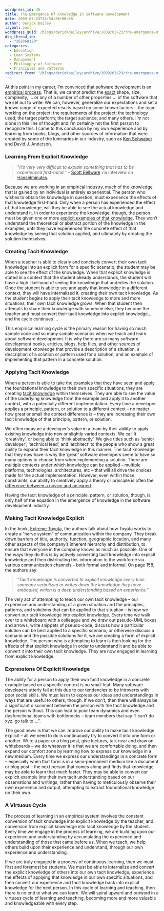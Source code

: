 ```yaml
---
wordpress_id: 45
title: The Emergence Of Knowledge In Software Development
date: 2009-03-23T18:54:08+00:00
author: Derick Bailey
layout: post
wordpress_guid: /blogs/derickbailey/archive/2009/03/23/the-emergence-of-knowledge-in-software-development.aspx
dsq_thread_id:
  - "262068120"
categories:
  - Education
  - Lean Systems
  - Management
  - Philosophy of Software
  - Principles and Patterns
redirect_from: "/blogs/derickbailey/archive/2009/03/23/the-emergence-of-knowledge-in-software-development.aspx/"
---
```

At this point in my career, I’m convinced that software development is an <a href="http://en.wikipedia.org/wiki/Empirical" target="_blank">empirical process</a>. That is, we cannot predict the <u>exact</u> shape, size, complexity, … or any of a number of other properties … of the software that we set out to write. We can, however, generalize our expectations and set a known range of expected results based on some known factors – the team working on the project; the requirements of the project; the technology used; the target platform; the target audience; and many others. I’m not alone in this line of thought and I’m certainly not the first person to recognize this. I came to this conclusion by my own experience and by learning from books, blogs, and other sources of information that were created by some of the luminaries in our industry, such as [Ken Schwaber](http://www.amazon.com/gp/product/073561993X?ie=UTF8&tag=loste02-20&linkCode=as2&camp=1789&creative=390957&creativeASIN=073561993X) <img style="margin: 0px;border-top-style: none! important;border-right-style: none! important;border-left-style: none! important;border-bottom-style: none! important" height="1" alt="" src="http://www.assoc-amazon.com/e/ir?t=loste02-20&l=as2&o=1&a=073561993X" width="1" border="0" />and [David J. Anderson](http://www.amazon.com/gp/product/0131424602?ie=UTF8&tag=loste02-20&linkCode=as2&camp=1789&creative=390957&creativeASIN=0131424602).

### Learning From Explicit Knowledge

> "_It&#8217;s very very difficult to explain something that has to be experienced first-hand._” – <a href="http://blog.scottbellware.com/" target="_blank">Scott Bellware</a> via interview on <a href="http://www.hanselminutes.com/default.aspx?showID=164" target="_blank">Hanselminutes</a>.

Because we are working in an empirical industry, much of the knowledge that is gained by an individual is entirely experiential. The person who wishes to obtain the knowledge in question, must experience the effects of that knowledge first-hand. Only when a person has experienced the effect of that knowledge, will they be able to see the actual knowledge and understand it. In order to experience the knowledge, though, the person must be given one or more <a href="http://en.wikipedia.org/wiki/Explicit_knowledge" target="_blank">explicit examples of that knowledge</a>. They won’t understand the theoretical or abstract portion of the knowledge in the examples, until they have experienced the concrete effect of that knowledge by seeing that solution applied, and ultimately by creating the solution themselves.

### Creating Tacit Knowledge

When a teacher is able to clearly and concisely convert their own tacit knowledge into an explicit form for a specific scenario, the student may be able to see the effect of the knowledge. When that explicit knowledge is stated in a context that the student already understands, the student will have a high likelihood of seeing the knowledge that underlies the solution. Once the student is able to see and apply that knowledge in a different context, they will have internalized it, creating their own tacit knowledge. As the student begins to apply their tacit knowledge to more and more situations, their own tacit knowledge grows. When that student then attempts to share their knowledge with someone else, they become the teacher and must convert their tacit knowledge into explicit knowledge… and the cycle continues … 

This empirical learning cycle is the primary reason for having so much sample code and so many sample scenarios when we teach and learn about software development. It is why there are so many software development books, articles, blogs, help files, and other sources of development knowledge that provide a description of a situation, a description of a solution or pattern used for a solution, and an example of implementing that pattern in a concrete solution. 

### Applying Tacit Knowledge

When a person is able to take the examples that they have seen and apply the foundational knowledge to their own specific situations, they are creating <a href="http://en.wikipedia.org/wiki/Tacit_knowledge" target="_blank">tacit knowledge</a> within themselves. They are able to see the value of the underlying knowledge from the example and apply it to another context, with a potentially different implementation. Every time a developer applies a principle, pattern, or solution to a different context – no matter how great or small the context difference is – they are increasing their own tacit knowledge of that principle, pattern, or solution. 

We often measure a developer’s value in a team by their ability to apply existing knowledge into new or slightly varied contexts. We call it ‘creativity’, or being able to ‘think abstractly’. We give titles such as ‘senior developer’, ‘technical lead’, and ‘architect’ to the people who show a great ability to expand their tacit knowledge in this manner. The tacit knowledge that they now have is why the ‘great’ software developers seem to have so many options to choose from when implementing a solution. There are multiple contexts under which knowledge can be applied – multiple platforms, technologies, architectures, etc – that will all drive the choices made for the actual implementation. However, even within those constraints, our ability to creatively apply a theory or principle is often the <a href="http://en.wikipedia.org/wiki/Dreyfus_model_of_skill_acquisition" target="_blank">difference between a novice and an expert</a>. 

Having the tacit knowledge of a principle, pattern, or solution, though, is only half of the equation in the emergence of knowledge in the software development industry.

### Making Tacit Knowledge Explicit

In the book, [Extreme Toyota](http://www.amazon.com/gp/product/0470267623?ie=UTF8&tag=loste02-20&linkCode=as2&camp=1789&creative=390957&creativeASIN=0470267623)<img style="margin: 0px;border-top-style: none! important;border-right-style: none! important;border-left-style: none! important;border-bottom-style: none! important" height="1" alt="" src="http://www.assoc-amazon.com/e/ir?t=loste02-20&l=as2&o=1&a=0470267623" width="1" border="0" />, the authors talk about how Toyota works to create a ”nerve system” of communication within the company. They break down barriers of title, authority, function, geographic location, and many other aspects of the company’s inherent hierarchy and distribution, to ensure that everyone in the company knows as much as possible. One of the ways they do this is by actively converting tacit knowledge into explicit knowledge and then distributing this information to the workforce via various communication channels – both formal and informal. On page 158, the authors say:

> “_Tacit knowledge is converted to explicit knowledge every time someone verbalized or writes down the knowledge they have embodied, which is a deep understanding based on experience.”_

The very act of attempting to teach our own tacit knowledge – our experience and understanding of a given situation and the principles, patterns, and solutions that can be applied to that situation – is how we convert our tacit knowledge into explicit knowledge. Every time we walk over to a whiteboard with a colleague and we draw out pseudo-UML boxes and arrows, write snippets of pseudo-code, discuss how a particular solution can be best applied to a specific scenario, or otherwise discuss a scenario and the possible solutions for it, we are creating a form of explicit knowledge. The person who is attempting to learn is then looking for the effects of that explicit knowledge in order to understand it and be able to convert it into their own tacit knowledge. They are now engaged in learning from explicit knowledge.

### Expressions Of Explicit Knowledge

The ability for a person to apply their own tacit knowledge in a concrete example based on a specific context is no small feat. Many software developers utterly fail at this due to our tendencies to be introverts with poor social skills. We must learn to express our ideas and understandings in ways that are useful to others, though. If we don’t, then there will always be a significant disconnect between the person with the tacit knowledge and the person without. This can lead to poor team dynamics and even dysfunctional teams with bottlenecks – team members that say “I can’t do xyz. go talk to …”. 

The good news is that we can improve our ability to make tacit knowledge explicit – all we need to do is continuously try to convert it into one form or another. Write a paper or a blog post, give lectures, talk near and draw on whiteboards – we do whatever it is that we are comfortable doing, and then expand our comfort zone by learning how to express our knowledge in a new medium. Every time we express our understandings in a concrete form – especially when that form is in a semi-permanent medium like a document or blog post – the next person that comes along and finds that knowledge may be able to learn that much faster. They may be able to convert our explicit example into their own tacit understanding based on our observations and writings, rather than having to meticulously observe their own experience and output, attempting to extract foundational knowledge on their own.

### A Virtuous Cycle

The process of learning in an empirical system involves the constant conversion of tacit knowledge into explicit knowledge by the teacher, and conversion from explicit knowledge into tacit knowledge by the student. Every time we engage in the process of learning, we are building upon our experience and understanding by accumulating the experience and understanding of those that came before us. When we teach, we help others build upon their experience and understand, through our own experience and understanding. 

If we are truly engaged in a process of continuous learning, then we must first and foremost be students. We must be able to internalize and convert the explicit knowledge of others into our own tacit knowledge, experience the effects of applying that knowledge in our own specific situations, and then convert our experience and tacit knowledge back into explicit knowledge for the next person. In this cycle of learning and teaching, then there is no end to what we can learn. We will spiral upward and outward in a virtuous cycle of learning and teaching, becoming more and more valuable and knowledgeable with every step.